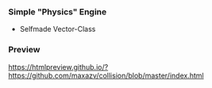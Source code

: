 ### Simple "Physics" Engine

+ Selfmade Vector-Class

### Preview
https://htmlpreview.github.io/?https://github.com/maxazv/collision/blob/master/index.html

